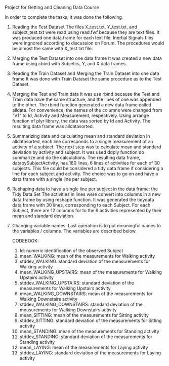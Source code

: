 Project for Getting and Cleaning Data Course

In order to complete the tasks, it was done the following.

1. Reading the Test Dataset
   The files X_test.txt, Y_test.txt, and subject_test.txt were read using read.fwf because they are text files.
   It was produced one data.frame for each text file.
   Inertial Signals files were ingnored according to discussion on Forum. The procedures would be almost the same with X_test.txt file.
2. Merging the Test Dataset into one data frame
   It was created a new data frame using cbind with Subjetcs, Y, and X data frames.
3. Reading the Train Dataset and Merging the Train Dataset into one data frame
   It was done with Train Dataset the same procedure as to the Test Dataset.
4. Merging the Test and Train data
   It was use rbind because the Test and Train data have the same structure, and the lines of one was appended to the other.
   The rbind function generated a new data frame called alldata.
   For convenience, the names of the columns were changed from "V1" to Id, Activity and Measurement, respectively.
   Using arrange function of plyr library, the data was sorted by Id and Activity.
   The resulting data frame was alldatasorted.
5. Summarizing data and calculating mean and standard deviation
   In alldatasorted, each line corresponds to a single measurement of an activity of a subject.
   The next step was to calculate mean and standard deviation by activity and subject.
   It was used ddply function do summarize and do the calculations.
   The resulting data frame, databySubjectActivity, has 180 lines, 6 lines of activities for each of 30 subjects.
   This file could be considered a tidy data frame if considering a line for each subject and activity.
   The choice was to go on and have a data frame with a single line per subject.
6. Reshaping data to have a single line per subject in the data frame: the Tidy Data Set
   The activities in lines were convert into columns in a new data.frame by using reshape function.
   It was generated the tidydata data frame with 30 lines, corresponding to each Subject.
   For each Subject, there are 12 columns for to the 6 activities represented by their mean and standard deviation.
7. Changing variable names:
   Last operation is to put meaningful names to the variables / columns. The variables are described below.
   
   CODEBOOK:
   1. Id: numeric identification of the observed Subject
   2. mean_WALKING: mean of the measurements for Walking activity
   3. stddev_WALKING: standard deviation of the measurements for Walking activity
   4. mean_WALKING_UPSTAIRS: mean of the measurements for Walking Upstairs activity
   5. stddev_WALKING_UPSTAIRS: standard deviation of the measurements for Walking Upstairs activity
   6. mean_WALKING_DOWNSTAIRS: mean of the measurements for Walking Downstairs activity
   7. stddev_WALKING_DOWNSTAIRS: standard deviation of the measurements for Walking Downstairs activity
   8. mean_SITTING: mean of the measurements for Sitting activity
   9. stddev_SITTING: standard deviation of the measurements for Sitting activity
   10. mean_STANDING: mean of the measurements for Standing activity
   11. stddev_STANDING: standard deviation of the measurements for Standing activity
   12. mean_LAYING: mean of the measurements for Laying activity
   13. stddev_LAYING: standard deviation of the measurements for Laying activity
